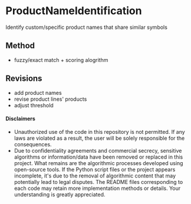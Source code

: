 # ProductNameIdentification
Identify custom/specific product names that share similar symbols

## Method
* fuzzy/exact match + scoring alogrithm

## Revisions
* add product names
* revise product lines' products
* adjust threshold

#### Disclaimers
  - Unauthorized use of the code in this repository is not permitted. If any laws are violated as a result, the user will be solely responsible for the consequences.
  - Due to confidentiality agreements and commercial secrecy, sensitive algorithms or information/data have been removed or replaced in this project. What remains are the algorithmic processes developed using open-source tools. If the Python script files or the project appears incomplete, it's due to the removal of algorithmic content that may potentially lead to legal disputes. The README files corresponding to each code may retain more implementation methods or details. Your understanding is greatly appreciated.
